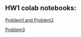 ## HW1 colab notebooks:

[Problem1 and Problem2](https://colab.research.google.com/drive/1aMZcJqAnfNXNQM8-bTLnmVT836Yi6Ars)

[Problem3](https://colab.research.google.com/drive/1REPUXJHcI133GspindTENldDgmDx5fvE)
